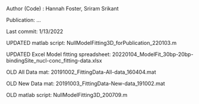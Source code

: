 Author (Code) : Hannah Foster, Sriram Srikant

Publication: ... 

Last commit: 1/13/2022

UPDATED matlab script: NullModelFitting3D_forPublication_220103.m

UPDATED Excel Model fitting spreadsheet: 20220104_ModelFit_30bp-20bp-bindingSite_nucl-conc_fitting-data.xlsx

OLD All Data mat: 20191002_FittingData-All-data_160404.mat

OLD New Data mat: 20191003_FittingData-New-data_191002.mat

OLD matlab script: NullModelFitting3D_200709.m

